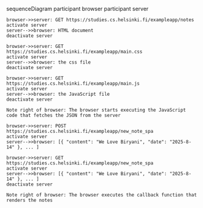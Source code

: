 sequenceDiagram
    participant browser
    participant server

    browser->>server: GET https://studies.cs.helsinki.fi/exampleapp/notes
    activate server
    server-->>browser: HTML document
    deactivate server

    browser->>server: GET https://studies.cs.helsinki.fi/exampleapp/main.css
    activate server
    server-->>browser: the css file
    deactivate server

    browser->>server: GET https://studies.cs.helsinki.fi/exampleapp/main.js
    activate server
    server-->>browser: the JavaScript file
    deactivate server

    Note right of browser: The browser starts executing the JavaScript code that fetches the JSON from the server

    browser->>server: POST https://studies.cs.helsinki.fi/exampleapp/new_note_spa
    activate server
    server-->>browser: [{ "content": "We Love Biryani", "date": "2025-8-14" }, ... ]

    browser->>server: GET https://studies.cs.helsinki.fi/exampleapp/new_note_spa
    activate server
    server-->>browser: [{ "content": "We Love Biryani", "date": "2025-8-14" }, ... ]
    deactivate server

    Note right of browser: The browser executes the callback function that renders the notes